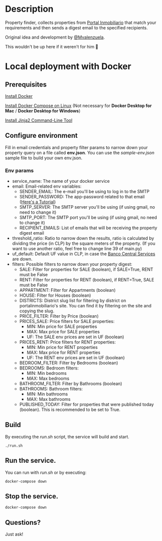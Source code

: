 # Description
Property finder, collects properties from [Portal Inmobiliario](https://www.portalinmobiliario.com/) that match your requirements and then sends a digest email to the specified recipients.

Original idea and development by [@Mvalenzuela](https://www.github.com/Mvalenzuela). 

This wouldn't be up here if it weren't for him 💪

# Local deployment with Docker

## Prerequisites

[Install Docker](https://docs.docker.com/engine/install/)

[Install Docker Compose on Linux](https://docs.docker.com/compose/install/#install-compose-on-linux-systems) (Not necessary for **Docker Desktop for Mac** / **Docker Desktop for Windows**)

[Install Jinja2 Command-Line Tool](https://pypi.org/project/j2cli/)

## Configure environment

Fill in email credentials and property filter params to narrow down your property query on a file called **env.json**.
You can use the _sample-env.json_ sample file to build your own env.json.

### Env params

* service_name: The name of your docker service
* email: Email-related env variables:
    * SENDER_EMAIL: The e-mail you'll be using to log in to the SMTP
    * SENDER_PASSWORD: The app-password related to that email ([Here's a Tutorial](https://evermap.com/Tutorial_ADM_UsingAppPasswordsGmail.asp))
    * SMTP_SERVER: The SMTP server you'll be using (if using gmail, no need to change it)
    * SMTP_PORT: The SMTP port you'll be using (if using gmail, no need to change it)
    * RECIPIENT_EMAILS: List of emails that will be receiving the property digest email
* threshold_ratio: Ratio to narrow down the results, ratio is calculated by dividing the price (in CLP) by the square meters of the property. (If you want to use another ratio, feel free to change line 39 of main.py)
* uf_default: Default UF value in CLP, in case the [Banco Central Services](https://si3.bcentral.cl/Indicadoressiete/secure/Indicadoresdiarios.aspx) are down.
* filters: Possible filters to narrow down your property digest:
    * SALE: Filter for properties for SALE (boolean), if SALE=True, RENT must be False
    * RENT: Filter for properties for RENT (boolean), if RENT=True, SALE must be False
    * APPARTMENT: Filter for Appartments (boolean)
    * HOUSE: Filter for Houses (boolean)
    * DISTRICTS: District slug list for filtering by district on portalinmobiliario's site. You can find it by filtering on the site and copying the slug.
    * PRICE_FILTER: Filter by Price (boolean)
    * PRICES_SALE: Price filters for SALE properties:
        * MIN: Min price for SALE properties
        * MAX: Max price for SALE properties
        * UF: The SALE env prices are set in UF (boolean)
    * PRICES_RENT: Price filters for RENT properties:
        * MIN: Min price for RENT properties
        * MAX: Max price for RENT properties
        * UF: The RENT env prices are set in UF (boolean)
    * BEDROOM_FILTER: Filter by Bedrooms (boolean)
    * BEDROOMS: Bedroom filters:
        * MIN: Min bedrooms
        * MAX: Max bedrooms
    * BATHROOM_FILTER: Filter by Bathrooms (boolean)
    * BATHROOMS: Bathroom filters:
        * MIN: Min bathrooms
        * MAX: Max bathrooms
    * PUBLISHED_TODAY: Filter for properties that were published today (boolean). This is recommended to be set to True.
    
## Build

By executing the _run.sh_ script, the service will build and start.

```
./run.sh
```

## Run the service.

You can run with _run.sh_ or by executing:

```
docker-compose down
```

## Stop the service.

```
docker-compose down
```

## Questions?

Just ask!
